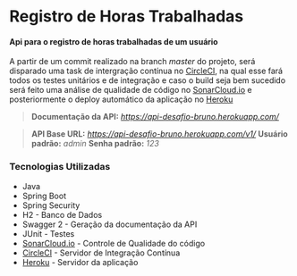 
# Registro de Horas Trabalhadas
#### Api para o registro de horas trabalhadas de um usuário

A partir de um commit realizado na branch *master* do projeto, será disparado uma task de intergração contínua no  [CircleCI](https://circleci.com/gh/brunocarvalho7/registro-de-trabalho/tree/master), na qual esse fará todos os testes unitários e de integração e caso o build seja bem sucedido será feito uma análise de qualidade de código no [SonarCloud.io](https://sonarcloud.io/dashboard?id=brunocarvalho7_registro-de-trabalho) e posteriormente o deploy automático da aplicação no [Heroku](https://api-desafio-bruno.herokuapp.com/swagger-ui.html)

> **Documentação da API:** *https://api-desafio-bruno.herokuapp.com/*

> **API Base URL:** *https://api-desafio-bruno.herokuapp.com/v1/*
> **Usuário padrão:** *admin*
> **Senha padrão:** *123*




### Tecnologias Utilizadas

* Java
* Spring Boot
* Spring Security
* H2 - Banco de Dados
* Swagger 2 - Geração da documentação da API
* JUnit - Testes
* [SonarCloud.io](https://sonarcloud.io/dashboard?id=brunocarvalho7_registro-de-trabalho) - Controle de Qualidade do código
* [CircleCI](https://circleci.com/gh/brunocarvalho7/registro-de-trabalho/tree/master) - Servidor de Integração Contínua
* [Heroku](https://api-desafio-bruno.herokuapp.com/swagger-ui.html) - Servidor da aplicação